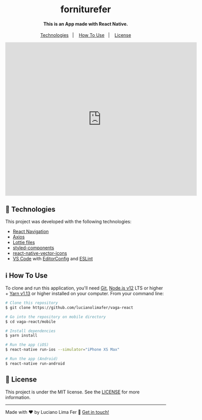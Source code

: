 
<h1 align="center">
        forniturefer
</h1>

<h4 align="center">
  This is an App made with React Native.
</h4>


<p align="center">
  <a href="#rocket-technologies">Technologies</a>&nbsp;&nbsp;&nbsp;|&nbsp;&nbsp;&nbsp;
  <a href="#information_source-how-to-use">How To Use</a>&nbsp;&nbsp;&nbsp;|&nbsp;&nbsp;&nbsp;
  <a href="#memo-license">License</a>
</p>


<p align="center">
   <iframe width="600" height="480" src="https://www.youtube.com/embed/T-j8hC0Pvdo" frameborder="0" allow="accelerometer; autoplay; clipboard-write; encrypted-media; gyroscope; picture-in-picture" allowfullscreen></iframe>
</p>

## :rocket: Technologies

This project was developed with the following technologies:

-  [React Navigation](https://reactnavigation.org/)
-  [Axios](https://github.com/axios/axios)
-  [Lottie files](https://github.com/lottie-react-native/lottie-react-native)
-  [styled-components](https://www.styled-components.com/)
-  [react-native-vector-icons](https://github.com/oblador/react-native-vector-icons)
-  [VS Code][vc] with [EditorConfig][vceditconfig] and [ESLint][vceslint]

## :information_source: How To Use

To clone and run this application, you'll need [Git](https://git-scm.com), [Node.js v12][nodejs] LTS or higher + [Yarn v1.13][yarn] or higher installed on your computer. From your command line:

```bash
# Clone this repository
$ git clone https://github.com/lucianolimafer/vaga-react

# Go into the repository on mobile directory
$ cd vaga-react/mobile

# Install dependencies
$ yarn install

# Run the app (iOS)
$ react-native run-ios --simulator="iPhone XS Max"

# Run the app (Android)
$ react-native run-android
```

## :memo: License
This project is under the MIT license. See the [LICENSE](https://github.com/lucianolimafer) for more information.

---

Made with ♥ by Luciano Lima Fer :wave: [Get in touch!](https://www.linkedin.com/in/lucianolimafer/)

[nodejs]: https://nodejs.org/
[yarn]: https://yarnpkg.com/
[vc]: https://code.visualstudio.com/
[vceditconfig]: https://marketplace.visualstudio.com/items?itemName=EditorConfig.EditorConfig
[vceslint]: https://marketplace.visualstudio.com/items?itemName=dbaeumer.vscode-eslint

